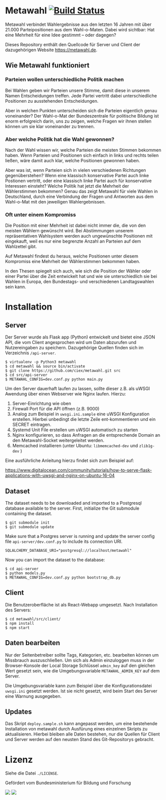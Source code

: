 # Metawahl [![Build Status](https://travis-ci.org/ciex/metawahl.svg?branch=master)](https://travis-ci.org/ciex/metawahl)

Metawahl verbindet Wahlergebnisse aus den letzten 16 Jahren mit über 21.000 Parteipositionen aus dem Wahl-o-Maten. Dabei wird sichtbar: Hat eine Mehrheit für eine Idee gestimmt – oder dagegen?

Dieses Repository enthält den Quellcode für Server und Client der dazugehörigen
Website https://metawahl.de. 

## Wie Metawahl funktioniert

### Parteien wollen unterschiedliche Politik machen

Bei Wahlen geben wir Parteien unsere Stimme, damit diese in unserem Namen Entscheidungen treffen. Jede Partei vertritt dabei unterschiedliche Positionen zu ausstehenden Entscheidungen.

Aber in welchen Punkten unterscheiden sich die Parteien eigentlich genau voneinander? Der Wahl-o-Mat der Bundeszentrale für politische Bildung ist enorm erfolgreich darin, uns zu zeigen, welche Fragen wir ihnen stellen können um sie klar voneinander zu trennen.

### Aber welche Politik hat die Wahl gewonnen?

Nach der Wahl wissen wir, welche Parteien die meisten Stimmen bekommen haben. Wenn Parteien und Positionen sich einfach in links und rechts teilen ließen, wäre damit auch klar, welche Positionen gewonnen haben.

Aber was ist, wenn Parteien sich in vielen verschiedenen Richtungen gegenüberstehen? Wenn eine klassisch konservative Partei auch linke Postionen vertritt, oder eine klassisch linke Partei auch für konservative Interessen einsteht? Welche Politik hat jetzt die Mehrheit der Wählerstimmen bekommen? Genau das zeigt Metawahl für viele Wahlen in Deutschland, durch eine Verbindung der Fragen und Antworten aus dem Wahl-o-Mat mit den jeweiligen Wahlergebnissen.

### Oft unter einem Kompromiss

Die Position mit einer Mehrheit ist dabei nicht immer die, die von den meisten Wählern gewünscht wird. Bei Abstimmungen unserem repräsentativen Wahlsystem werden auch ungewünschte Positionen mit eingekauft, weil es nur eine begrenzte Anzahl an Parteien auf dem Wahlzettel gibt.

Auf Metawahl findest du heraus, welche Positionen unter diesem Kompromiss eine Mehrheit der Wählerstimmen bekommen haben.

In den Thesen spiegelt sich auch, wie sich die Position der Wähler oder einer Partei über die Zeit entwickelt hat und wie sie unterschiedlich sie bei Wahlen in Europa, den Bundestags- und verschiedenen Landtagswahlen sein kann.

# Installation

## Server

Der Server wurde als Flask app (Python) entwickelt und bietet eine JSON
API, die vom Client angesprochen wird um Daten abzurufen und Nutzereingaben 
zu speichern. Dazugehörige Quellen finden sich im Verzeichnis `/api-server`.

    $ virtualenv -p Python3 metawahl
    $ cd metawahl && source bin/activate
    $ git clone https://github.com/ciex/metawahl.git src
    $ cd src/api-server
    $ METAWAHL_CONFIG=dev.conf.py python main.py

Um den Server dauerhaft laufen zu lassen, sollte dieser z.B. als uWSGI Awendung 
über einen Webserver wie Nginx laufen. Hierzu:

1. Server-Einrichtung wie oben
2. Firewall Port für die API öffnen (z.B. 9000)
3. Analog zum Beispiel in `uwsgi.ini.sample` eine uWSGI Konfiguration 
erstellen. Hierbei unbedingt die letzte Zeile ent-kommentieren und ein SECRET eintragen.
4. Systemd Unit File erstellen um uWSGI automatisch zu starten
5. Nginx konfigurieren, so dass Anfragen an die entsprechende Domain an den 
Metawahl-Socket weitergeleitet werden.
6. Memcached installieren (unter Ubuntu: `libmemcached-dev` und `zlib1g-dev` )

Eine ausführliche Anleitung hierzu findet sich zum Beispiel auf:

https://www.digitalocean.com/community/tutorials/how-to-serve-flask-applications-with-uwsgi-and-nginx-on-ubuntu-16-04

## Dataset

The dataset needs to be downloaded and imported to a Postgresql database 
available to the server. First, initialize the Git submodule containing the 
dataset.

    $ git submodule init
    $ git submodule update

Make sure that a Postgres server is running and update the server config file 
`api-server/dev.conf.py` to include its connection URI.

    SQLALCHEMY_DATABASE_URI="postgresql://localhost/metawahl"

Now you can import the dataset to the database:

    $ cd api-server
    $ python models.py
    $ METAWAHL_CONFIG=dev.conf.py python bootstrap_db.py

## Client

Die Benutzeroberfläche ist als React-Webapp umgesetzt. Nach Installation des
Servers:

    $ cd metawahl/src/client/
    $ npm install
    $ npm start

## Daten bearbeiten

Nur der Seitenbetreiber sollte Tags, Kategorien, etc. bearbeiten können um 
Missbrauch auszuschließen. Um sich als Admin einzuloggen muss in der Browser-Konsole
der Local Storage Schlüssel `admin_key` auf den gleichen Wert gesetzt sein, wie
die Umgebungsvariable `METAWAHL_ADMIN_KEY` auf dem Server. 

Die Umgebungsvariable kann zum Beispiel über die Konfigurationsdatei `uwsgi.ini`
gesetzt werden. Ist sie nicht gesetzt, wird beim Start des Server eine 
Warnung ausgegeben. 

## Updates

Das Skript `deploy.sample.sh` kann angepasst werden, um eine bestehende 
Installation von metawahl durch Ausfürung eines einzelnen Skripts zu 
aktualisieren. Hierbei bleiben alle Daten bestehen, nur die Quellen für
Client und Server werden auf den neusten Stand des Git-Repositorys gebracht.

# Lizenz

Siehe die Datei `./LICENSE`.

Gefördert vom Bundesministerium für Bildung und Forschung

![](https://raw.githubusercontent.com/ciex/mietlimbo/master/client/src/Graphics/logo-bmbf.svg?sanitize=true)
![](https://raw.githubusercontent.com/ciex/mietlimbo/master/client/src/Graphics/logo-okfn.svg?sanitize=true)
